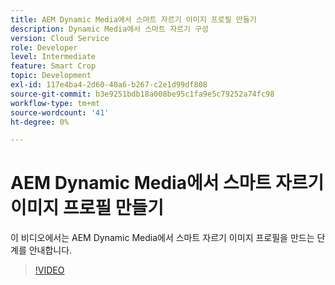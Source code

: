```yaml
---
title: AEM Dynamic Media에서 스마트 자르기 이미지 프로필 만들기
description: Dynamic Media에서 스마트 자르기 구성
version: Cloud Service
role: Developer
level: Intermediate
feature: Smart Crop
topic: Development
exl-id: 117e4ba4-2d60-40a6-b267-c2e1d99df808
source-git-commit: b3e9251bdb18a008be95c1fa9e5c79252a74fc98
workflow-type: tm+mt
source-wordcount: '41'
ht-degree: 0%

---
```


# AEM Dynamic Media에서 스마트 자르기 이미지 프로필 만들기

이 비디오에서는 AEM Dynamic Media에서 스마트 자르기 이미지 프로필을 만드는 단계를 안내합니다.

>[!VIDEO](https://video.tv.adobe.com/v/335460?quality=12&learn=on)
